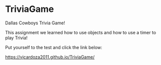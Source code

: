 # TriviaGame

Dallas Cowboys Trivia Game!

This assignment we learned how to use objects and how to use a timer to play Trivia!

Put yourself to the test and click the link below:

https://vjcardoza2011.github.io/TriviaGame/
